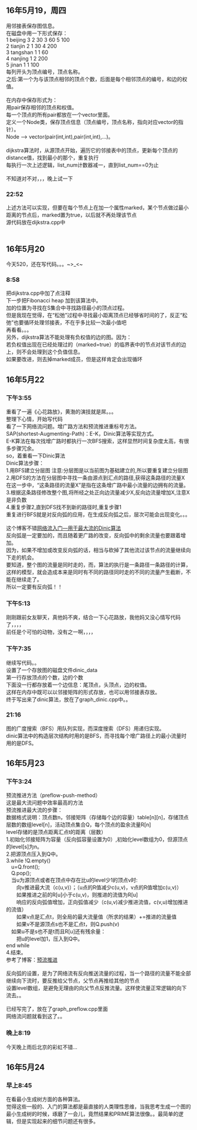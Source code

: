<h2>16年5月19，周四</h2>
用邻接表保存图信息。<br>
在磁盘中用一下形式保存：<br>
1 beijing 3 2 30 3 60 5 100<br>
2 tianjin 2 1 30 4 200<br>
3 tangshan 1 1 60<br>
4 nanjing 1 2 200<br>
5 jinan 1 1 100<br>
每列开头为顶点编号，顶点名称。<br>
之后:第一个为与该顶点相邻的顶点个数，后面是每个相邻顶点的编号，和边的权值。<br>
<br>
在内存中保存形式为：<br>
用pair<int,int>保存相邻的顶点和权值。<br>
每一个顶点的所有pair都放在一个vector里面。<br>
定义一个Node类，保存顶点信息（顶点编号，顶点名称，指向对应vector的指针）。<br>
Node --> vector(pair(int,int),pair(int,int),...)。<br>
<br>
dijkstra算法时，从源顶点开始，遍历它的邻接表中的顶点，更新每个顶点的distance值，找到最小的那个，重复执行<br>
每执行一次上述逻辑，list_num计数器减一，直到list_num==0为止<br>
<br>
不知道对不对，，，晚上试一下<br>

<h3>22:52</h3>
上述方法可以实现，但要在每个节点上在加一个属性marked，某个节点做过最小距离的节点后，marked置为true，以后就不再处理该节点<br>
源代码放在dijkstra.cpp中<br>
<br>
<h2>16年5月20</h2>
今天520，还在写代码。。。~>_<~<br>
<h3>8:58</h3>
把dijkstra.cpp中加了点注释<br>
下一步把Fibonacci heap 加到该算法中。<br>
加的位置为寻找在S集合中寻找路径最小的顶点过程。<br>
但是我现在觉得，在“松弛”过程中寻找最小距离顶点已经够省时间的了，反正“松弛”也要循环处理邻接表，不在乎多比较一次最小值吧<br>
再看看。。。<br>
另外，dijkstra算法不能处理有负权值的边的图。因为：<br>
若负权值出现在已经处理过的（marked=true）的临界表中的节点对该节点的边上，则不会处理到这个负值信息。<br>
如果要改进，则去掉marked成员，但是这样肯定会出现循环<br>
<h2>16年5月22</h2>
<h3>下午3:55</h3>
重看了一遍《心花路放》，黄渤的演技就是屌。。。<br>
整理下心情，开始写代码<br>
看了一下网络流问题。增广路方法和预流推进重标号方法。<br>
SAP(shortest-Augmenting-Path)：E-K，Dinic算法等实现方式。<br>
E-K算法在每次找增广路时都执行一次BFS搜索，这样显然时间复杂度太高，有很多步骤冗余。<br>
so，着重看一下Dinic算法<br>
Dinic算法步骤：<br>
1.用BFS建立分层图  注意:分层图是以当前图为基础建立的,所以要重复建立分层图<br>
2.用DFS的方法在分层图中寻找一条由源点到汇点的路径,获得这条路径的流量X<br>
在这一步中，“这条路径的流量X”是指在这条增广路中最小流量的边拥有的流量。<br>
3.根据这条路径修改整个图,将所经之处正向边流量减少X,反向边流量增加X,注意X是非负数<br>
4.重复步骤2,直到DFS找不到新的路径时,重复步骤1<br>
重复进行BFS就是对反向弧的应用，在生成反向弧之后，层次可能会出现变化。。。<br><br>
这个博客不错<a href="https://comzyh.com/blog/archives/568/">网络流入门—用于最大流的Dinic算法</a><br>
反向弧是一定要加的，而且随着更广路的改变，反向弧中的剩余流量也要跟着增加。<br>
因为，如果不增加或改变反向弧的话，相当与砍掉了其他流过该节点的流量继续向下走的机会。<br>
要知道，整个图的流量是同时走的，而，算法的执行是一条路径一条路径的计算，<br>这样的模型，就会造成本来是同时有不同的路径同时走的不同的流量产生截断，不能在继续走了。<br>所以一定要有反向弧！！<br>
<h3>下午5:13</h3>
刚刚跟前女友聊天，真他妈不爽，结合一下心花路放，我他妈又没心情写代码了，，，，<br>
前任是个可怕的动物，没有之一啊，，，，<br>
<h3>下午7:35</h3>
继续写代码。。<br>
设置了一个存放图的磁盘文件dinic_data<br>
第一行存放顶点的个数，边的个数<br>
下面没一行都存放着一个边信息：尾顶点，头顶点，边的权值。<br>
这样在内存中既可以以邻接矩阵的形式存放，也可以用邻接表存放。<br>
终于写出来了dinic算法，放在了graph_dinic.cpp中。。<br>
<h3>21:16</h3>
图的广度搜索（BFS）用队列实现，而深度搜索（DFS）用递归实现。<br>
dinic算法中的构造层次结构时用的是BFS，而寻找每个增广路径上的最小流量时用的是DFS。<br>
<h2>16年5月23</h2>
<h3>下午3:24</h3>
预流推进方法（preflow-push-method）<br>
这是最大流问题中效率最高的方法<br>
预流推进最大流的步骤：<br>
数据格式说明：顶点数n，邻接矩阵（存储每个边的容量）table[n][n]，存储顶点层数的数组level[n]，活动顶点集合Q，每个顶点的盈余流量R[n]<br>
level存储的是顶点距离汇点t的距离（层数）<br>
1.初始化邻接矩阵为容量（反向弧容量设置为0）,初始化level数组为0，但源顶点的level[s]为n。<br>
2.把源顶点压入到Q中。<br>
3.while !Q.empty()<br>
&emsp;u=Q.front();<br>
&emsp;Q.pop();<br>
&emsp;当u为源顶点或者在顶点中存在比u的level少1的顶点v时:<br>
&emsp;&emsp;向v推进最大流（c(u,v)）；（u点的R值减少c(u,v)，v点的R值增加c(u,v)）<br>
&emsp;&emsp;如果推进之前的R[u]小于c(u,v)，则推进的流值为R[u]<br>
&emsp;&emsp;响应的反向弧值增加，正向弧值减少（c(u,v)减少推进流值，c(v,u)增加推进的流值）<br>
&emsp;&emsp;如果v点是汇点t，则全局的最大流量值（所求的结果）+=推进的流量值<br>
&emsp;&emsp;如果v不是源顶点s也不是汇点t，则Q.push(v)<br>
&emsp;如果u不是s也不是t而且R[u]还有残余量：<br>
&emsp;&emsp;把u的level加1，压入到Q中。<br>
  end while<br>
4.结束。<br>
参考了博客：<a href="http://www.voidcn.com/blog/cymxyym/article/p-3614436.html">预流推进</a><br>
<br>
反向弧的设置，是为了网络流有反向推送流量的过程，当一个路径的流量不能全部继续向下流时，要反推给父节点，父节点再推给其他的节点<br>
设置level数组，是避免无理由的向父节点反推流量。这样使流量正常逻辑的向下流去。。<br>
<br>
已经写完了，放在了graph_preflow.cpp里面<br>
网络流问题就看到这了。。<br>
<h3>晚上8:19</h3>
今天晚上雨后北京的彩虹不错...<br>
<h2>16年5月24</h2>
<h3>早上8:45</h3>
在看最小生成树方面的各种算法。<br>
觉得这些一般的、入门的算法都是最直接的人类理性思维，当我思考生成一个图的最小生成树的时候，琢磨了一会儿，竟然结果和PRIME算法很像。。最简单的逻辑，但是实现起来的细节问题还有很多。<br>

